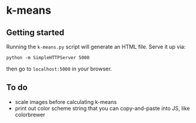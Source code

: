 # k-means

## Getting started

Running the ```k-means.py``` script will generate an HTML file. Serve it up via:

```
python -m SimpleHTTPServer 5000
```

then go to ```localhost:5000``` in your browser.

## To do

* scale images before calculating k-means
* print out color scheme string that you can copy-and-paste into JS, like colorbrewer

